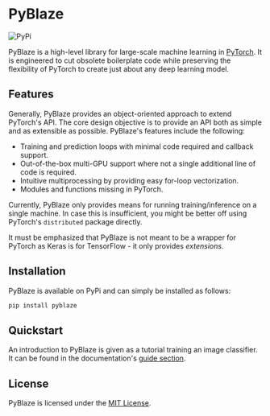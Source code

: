 # PyBlaze

![PyPi](https://img.shields.io/pypi/v/pyblaze?label=version)

PyBlaze is a high-level library for large-scale machine learning in [PyTorch](https://pytorch.org). It is engineered to cut obsolete boilerplate code while preserving the flexibility of PyTorch to create just about any deep learning model.

## Features

Generally, PyBlaze provides an object-oriented approach to extend PyTorch's API. The core design objective is to provide an API both as simple and as extensible as possible. PyBlaze's features include the following:

* Training and prediction loops with minimal code required and callback support.
* Out-of-the-box multi-GPU support where not a single additional line of code is required.
* Intuitive multiprocessing by providing easy for-loop vectorization.
* Modules and functions missing in PyTorch.

Currently, PyBlaze only provides means for running training/inference on a single machine. In case this is insufficient, you might be better off using PyTorch's `distributed` package directly.

It must be emphasized that PyBlaze is not meant to be a wrapper for PyTorch as Keras is for TensorFlow - it only provides *extensions*.

## Installation

PyBlaze is available on PyPi and can simply be installed as follows:

```bash
pip install pyblaze
```

## Quickstart

An introduction to PyBlaze is given as a tutorial training an image classifier. It can be found in the documentation's [guide section](https://pyblaze.borchero.com/guides/supervised.html).

## License

PyBlaze is licensed under the [MIT License](LICENSE).

